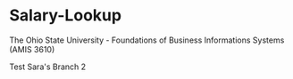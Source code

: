 # Salary-Lookup
The Ohio State University - Foundations of Business Informations Systems (AMIS 3610)

Test Sara's Branch 2